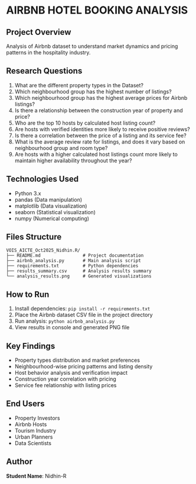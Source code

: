 # AIRBNB HOTEL BOOKING ANALYSIS

## Project Overview
Analysis of Airbnb dataset to understand market dynamics and pricing patterns in the hospitality industry.

## Research Questions
1. What are the different property types in the Dataset?
2. Which neighbourhood group has the highest number of listings?
3. Which neighbourhood group has the highest average prices for Airbnb listings?
4. Is there a relationship between the construction year of property and price?
5. Who are the top 10 hosts by calculated host listing count?
6. Are hosts with verified identities more likely to receive positive reviews?
7. Is there a correlation between the price of a listing and its service fee?
8. What is the average review rate for listings, and does it vary based on neighbourhood group and room type?
9. Are hosts with a higher calculated host listings count more likely to maintain higher availability throughout the year?

## Technologies Used
- Python 3.x
- pandas (Data manipulation)
- matplotlib (Data visualization) 
- seaborn (Statistical visualization)
- numpy (Numerical computing)

## Files Structure
```
VOIS_AICTE_Oct2025_Nidhin.R/
├── README.md                # Project documentation
├── airbnb_analysis.py       # Main analysis script
├── requirements.txt         # Python dependencies
├── results_summary.csv      # Analysis results summary
└── analysis_results.png     # Generated visualizations
```

## How to Run
1. Install dependencies: `pip install -r requirements.txt`
2. Place the Airbnb dataset CSV file in the project directory
3. Run analysis: `python airbnb_analysis.py`
4. View results in console and generated PNG file

## Key Findings
- Property types distribution and market preferences
- Neighbourhood-wise pricing patterns and listing density
- Host behavior analysis and verification impact
- Construction year correlation with pricing
- Service fee relationship with listing prices

## End Users
- Property Investors
- Airbnb Hosts
- Tourism Industry
- Urban Planners
- Data Scientists

## Author
**Student Name**: Nidhin-R  

